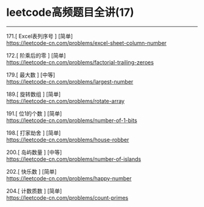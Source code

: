 # leetcode高频题目全讲(17)

---


171.[ Excel表列序号 ] [简单]  
https://leetcode-cn.com/problems/excel-sheet-column-number

172.[ 阶乘后的零 ] [简单]  
https://leetcode-cn.com/problems/factorial-trailing-zeroes

179.[ 最大数 ] [中等]  
https://leetcode-cn.com/problems/largest-number

189.[ 旋转数组 ] [简单]  
https://leetcode-cn.com/problems/rotate-array


191.[ 位1的个数 ] [简单]  
https://leetcode-cn.com/problems/number-of-1-bits

198.[ 打家劫舍 ] [简单]  
https://leetcode-cn.com/problems/house-robber

200.[ 岛屿数量 ] [中等]  
https://leetcode-cn.com/problems/number-of-islands

202.[ 快乐数 ] [简单]  
https://leetcode-cn.com/problems/happy-number

204.[ 计数质数 ] [简单]  
https://leetcode-cn.com/problems/count-primes

